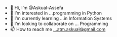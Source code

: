 - 👋 Hi, I’m @Askual-Assefa
- 👀 I’m interested in ...programming in Python 
- 🌱 I’m currently learning ...in Information Systems 
- 💞️ I’m looking to collaborate on ... Programming 
- 📫 How to reach me ...atm.askual@gmail.com 

<!---
Askual-Assefa/Askual-Assefa is a ✨ special ✨ repository because its `README.md` (this file) appears on your GitHub profile.
You can click the Preview link to take a look at your changes.
--->
